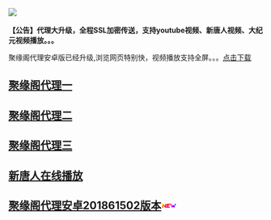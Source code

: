 ![](https://raw.githubusercontent.com/hao369/a/master/j.jpg)

**【公告】代理大升级，全程SSL加密传送，支持youtube视频、新唐人视频、大纪元视频播放。。。**

聚缘阁代理安卓版已经升级,浏览网页特别快，视频播放支持全屏。。。[点击下载](https://github.com/dtw9/9/raw/master/201861502.apk)

##  [聚缘阁代理一](http://4yuf7f.ju89.heart2h.com/)

##  [聚缘阁代理二](http://y53f762542.acb.white.ru/)

##  [聚缘阁代理三](http://53765fya.swq.cesedria.com/)

##  [新唐人在线播放](http:/5mj7f675.vsa.corriee.org/xtr.html)







##  [聚缘阁代理安卓201861502版本](https://github.com/dtw9/9/raw/master/201861502.apk)![](https://raw.githubusercontent.com/jyg-1/jyg/master/new.gif)



